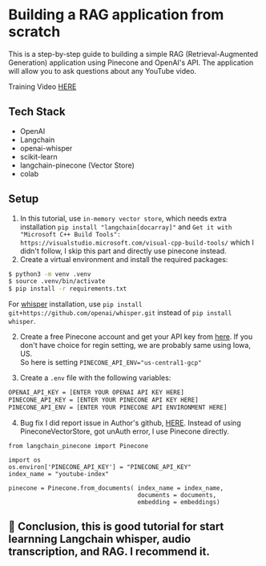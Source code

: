 # Building a RAG application from scratch

This is a step-by-step guide to building a simple RAG (Retrieval-Augmented Generation) application using Pinecone and OpenAI's API. The application will allow you to ask questions about any YouTube video.

Training Video [HERE](https://www.youtube.com/watch?v=BrsocJb-fAo&t=2098s&ab_channel=Underfitted)

## Tech Stack

- OpenAI
- Langchain
- openai-whisper
- scikit-learn
- langchain-pinecone (Vector Store)
- colab

## Setup

1. In this tutorial, use `in-memory vector store`, which needs extra installation `pip install "langchain[docarray]"` and `Get it with "Microsoft C++ Build Tools": https://visualstudio.microsoft.com/visual-cpp-build-tools/` which I didn't follow, I skip this part and directly use pinecone instead.
1. Create a virtual environment and install the required packages:

```bash
$ python3 -m venv .venv
$ source .venv/bin/activate
$ pip install -r requirements.txt
```

For [whisper](https://github.com/openai/whisper) installation, use `pip install git+https://github.com/openai/whisper.git` instead of `pip install whisper`.

2. Create a free Pinecone account and get your API key from [here](https://www.pinecone.io/).
   If you don't have choice for regin setting, we are probably same using Iowa, US. <br>
   So here is setting `PINECONE_API_ENV="us-central1-gcp"`

3. Create a `.env` file with the following variables:

```bash
OPENAI_API_KEY = [ENTER YOUR OPENAI API KEY HERE]
PINECONE_API_KEY = [ENTER YOUR PINECONE API KEY HERE]
PINECONE_API_ENV = [ENTER YOUR PINECONE API ENVIRONMENT HERE]
```

4. Bug fix
   I did report issue in Author's github, [HERE](https://github.com/svpino/youtube-rag/issues/2).
   Instead of using PineconeVectorStore, got unAuth error, I use Pinecone directly.

```Py
from langchain_pinecone import Pinecone

import os
os.environ['PINECONE_API_KEY'] = "PINECONE_API_KEY"
index_name = "youtube-index"

pinecone = Pinecone.from_documents( index_name = index_name,
                                    documents = documents,
                                    embedding = embeddings)
```

## 💖 Conclusion, this is good tutorial for start learnning Langchain whisper, audio transcription, and RAG. I recommend it.
